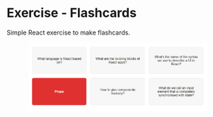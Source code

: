# Exercise - Flashcards

Simple React exercise to make flashcards.

<p align="center">
  <img width="80%" src="readme.png" alt="App">
</p>

